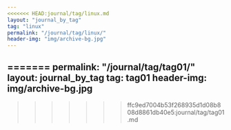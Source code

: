 ```yaml
---
<<<<<<< HEAD:journal/tag/linux.md
layout: "journal_by_tag"
tag: "linux"
permalink: "/journal/tag/linux/"
header-img: "img/archive-bg.jpg"
---
```

=======
permalink: "/journal/tag/tag01/"
layout: journal_by_tag
tag: tag01
header-img: img/archive-bg.jpg
---

>>>>>>> ffc9ed7004b53f268935d1d08b808d8861db40e5:journal/tag/tag01.md
